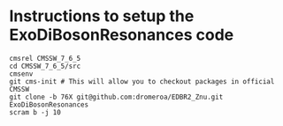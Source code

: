Instructions to setup the ExoDiBosonResonances code
========

```
cmsrel CMSSW_7_6_5
cd CMSSW_7_6_5/src
cmsenv
git cms-init # This will allow you to checkout packages in official CMSSW
git clone -b 76X git@github.com:dromeroa/EDBR2_Znu.git ExoDiBosonResonances
scram b -j 10
```

